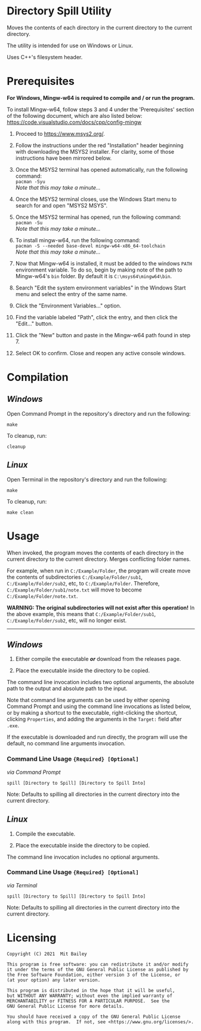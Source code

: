 # Directory Spill Utility
Moves the contents of each directory in the current directory to the current directory.

The utility is intended for use on Windows or Linux.

Uses C++'s filesystem header.

# Prerequisites
__For Windows, Mingw-w64 is required to compile and / or run the program.__

To install Mingw-w64, follow steps 3 and 4 under the 'Prerequisites' section of the following document, which are also listed below:  
https://code.visualstudio.com/docs/cpp/config-mingw  

1. Proceed to https://www.msys2.org/.
2. Follow the instructions under the red "Installation" header beginning with downloading the MSYS2 installer. For clarity, some of those instructions have been mirrored below.
3. Once the MSYS2 terminal has opened automatically, run the following command:  
   `pacman -Syu`  
   _Note that this may take a minute..._

4. Once the MSYS2 terminal closes, use the Windows Start menu to search for and open "MSYS2 MSYS".
5. Once the MSYS2 terminal has opened, run the following command:  
   `pacman -Su`  
    _Note that this may take a minute..._   
6. To install mingw-w64, run the following command:  
   `pacman -S --needed base-devel mingw-w64-x86_64-toolchain`  
   _Note that this may take a minute..._   
7. Now that Mingw-w64 is installed, it must be added to the windows `PATH` environment variable. To do so, begin by making note of the path to Mingw-w64's `bin` folder. By default it is `C:\msys64\mingw64\bin`.
8. Search "Edit the system environment variables" in the Windows Start menu and select the entry of the same name.
9. Click the "Environment Variables..." option.
10. Find the variable labeled "Path", click the entry, and then click the "Edit..." button.
11. Click the "New" button and paste in the Mingw-w64 path found in step 7.
12. Select OK to confirm. Close and reopen any active console windows.


# Compilation
## ___Windows___
Open Command Prompt in the repository's directory and run the following:

`make`

To cleanup, run:

`cleanup`

## ___Linux___
Open Terminal in the repository's directory and run the following:

`make`

To cleanup, run:

`make clean`

# Usage

When invoked, the program moves the contents of each directory in the current directory to the current directory. Merges conflicting folder names.

For example, when run in `C:/Example/Folder`, the program will create move the contents of subdirectories `C:/Example/Folder/sub1`, `C:/Example/Folder/sub2`, etc, to `C:/Example/Folder`. Therefore, `C:/Example/Folder/sub1/note.txt` will move to become `C:/Example/Folder/note.txt`.

__WARNING: The original subdirectories will not exist after this operation!__ In the above example, this means that `C:/Example/Folder/sub1`, `C:/Example/Folder/sub2`, etc, will no longer exist.
___
## ___Windows___
1. Either compile the executable ___or___ download from the releases page.

2. Place the executable inside the directory to be copied.
  
The command line invocation includes two optional arguments, the absolute path to the output and absolute path to the input.

Note that command line arguments can be used by either opening Command Prompt and using the command line invocations as listed below, or by making a shortcut to the executable, right-clicking the shortcut, clicking `Properties`, and adding the arguments in the `Target:` field after `.exe`.

If the executable is downloaded and run directly, the program will use the default, no command line arguments invocation.

### Command Line Usage `{Required} [Optional]`
_via Command Prompt_

`spill [Directory to Spill] [Directory to Spill Into]`

Note: Defaults to spilling all directories in the current directory into the current directory.


## ___Linux___
1. Compile the executable.

2. Place the executable inside the directory to be copied.
  
The command line invocation includes no optional arguments.

### Command Line Usage `{Required} [Optional]`
_via Terminal_

`spill [Directory to Spill] [Directory to Spill Into]`

Note: Defaults to spilling all directories in the current directory into the current directory.


# Licensing

    Copyright (C) 2021  Mit Bailey

    This program is free software: you can redistribute it and/or modify
    it under the terms of the GNU General Public License as published by
    the Free Software Foundation, either version 3 of the License, or
    (at your option) any later version.

    This program is distributed in the hope that it will be useful,
    but WITHOUT ANY WARRANTY; without even the implied warranty of
    MERCHANTABILITY or FITNESS FOR A PARTICULAR PURPOSE.  See the
    GNU General Public License for more details.

    You should have received a copy of the GNU General Public License
    along with this program.  If not, see <https://www.gnu.org/licenses/>.